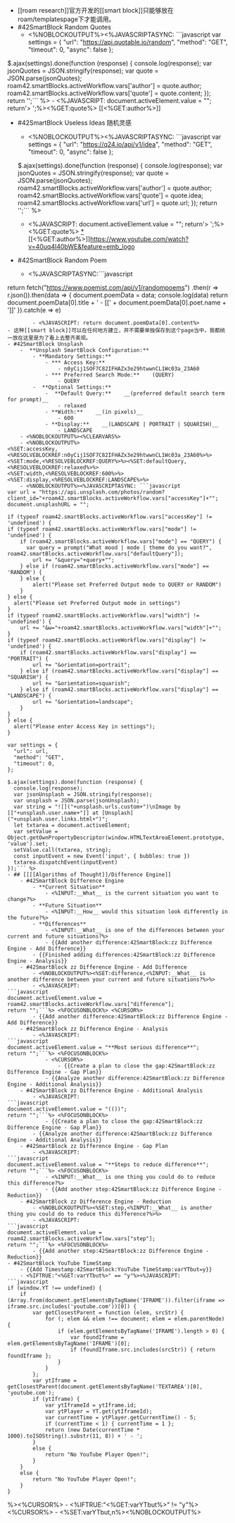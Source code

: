- [[roam research]]官方开发的[[smart block]]只能够放在roam/templatespage下才能调用。
- #42SmartBlock Random Quotes
    - <%NOBLOCKOUTPUT%><%JAVASCRIPTASYNC: ```javascript
var settings = {
  "url": "https://api.quotable.io/random",
  "method": "GET",
  "timeout": 0,
  "async": false
};

$.ajax(settings).done(function (response) {
  console.log(response);
  var jsonQuotes = JSON.stringify(response);
  var quote = JSON.parse(jsonQuotes);
  roam42.smartBlocks.activeWorkflow.vars['author'] = quote.author;
  roam42.smartBlocks.activeWorkflow.vars['quote'] = quote.content;
});
return '';``` %>
    - <%JAVASCRIPT: document.activeElement.value = ""; return'> ';%><%GET:quote%>
[[<%GET:author%>]]
- #42SmartBlock Useless Ideas 随机灵感
    -   <%NOBLOCKOUTPUT%><%JAVASCRIPTASYNC: ```javascript
  var settings = {
    "url": "https://q24.io/api/v1/idea",
    "method": "GET",
    "timeout": 0,
    "async": false
  };
  
  $.ajax(settings).done(function (response) {
    console.log(response);
    var jsonQuotes = JSON.stringify(response);
    var quote = JSON.parse(jsonQuotes);
    roam42.smartBlocks.activeWorkflow.vars['author'] = quote.author;
    roam42.smartBlocks.activeWorkflow.vars['quote'] = quote.idea;
    roam42.smartBlocks.activeWorkflow.vars['url'] = quote.url;
  });
  return '';``` %>
    - <%JAVASCRIPT: document.activeElement.value = ""; return'> ';%><%GET:quote%> [*](<%GET:url%>)
  [[<%GET:author%>]]https://www.youtube.com/watch?v=40uq4I40bWE&feature=emb_logo
- #42SmartBlock Random Poem
    - <%JAVASCRIPTASYNC:```javascript

return fetch("https://www.poemist.com/api/v1/randompoems")
.then(r => r.json()).then(data => {
  document.poemData = data;
  console.log(data)
  return document.poemData[0].title + ' - [[' + document.poemData[0].poet.name + ']]'
}).catch(e => e)
```%>
        - <%JAVASCRIPT: return document.poemData[0].content%>
- 这种[[smart block]]可以在任何地方建立，并不需要单独保存到这个page当中，我都统一放在这里是为了看上去整齐美观。
- #42SmartBlock Unsplash
    -  **Unsplash SmartBlock Configuration:**
        - **Mandatory Settings:**
            - *** Access Key:**
                - n0yCij1SOF7C82IFHAZx3e29htwwnCL1Wc03a_23A60
            - *** Preferred Search Mode:**    (QUERY)
                - QUERY
        -  **Optional Settings:**
            -  **Default Query:**    __(preferred default search term for prompt)__
                - relaxed
            - **Width:**    __(in pixels)__
                - 600
            - **Display:**    __(LANDSCAPE | PORTRAIT | SQUARISH)__
                - LANDSCAPE
    - <%NOBLOCKOUTPUT%><%CLEARVARS%>
    - <%NOBLOCKOUTPUT%>
<%SET:accessKey,<%RESOLVEBLOCKREF:n0yCij1SOF7C82IFHAZx3e29htwwnCL1Wc03a_23A60%>%>
<%SET:mode,<%RESOLVEBLOCKREF:QUERY%>%><%SET:defaultQuery,<%RESOLVEBLOCKREF:relaxed%>%>
<%SET:width,<%RESOLVEBLOCKREF:600%>%>
<%SET:display,<%RESOLVEBLOCKREF:LANDSCAPE%>%>
    - <%NOBLOCKOUTPUT%><%JAVASCRIPTASYNC: ```javascript
var url = "https://api.unsplash.com/photos/random?client_id="+roam42.smartBlocks.activeWorkflow.vars["accessKey"]+"";
document.unsplashURL = "";

if (typeof roam42.smartBlocks.activeWorkflow.vars["accessKey"] != 'undefined') {
if (typeof roam42.smartBlocks.activeWorkflow.vars["mode"] != 'undefined') {	
	if (roam42.smartBlocks.activeWorkflow.vars["mode"] == "QUERY") {
      var query = prompt("What mood | mode | theme do you want?", roam42.smartBlocks.activeWorkflow.vars["defaultQuery"]);	
      	url += "&query="+query+"";
    } else if (roam42.smartBlocks.activeWorkflow.vars["mode"] == 'RANDOM') {
    } else {
  		alert("Please set Preferred Output mode to QUERY or RANDOM")
	}
} else {
  alert("Please set Preferred Output mode in settings")
}
if (typeof roam42.smartBlocks.activeWorkflow.vars["width"] != 'undefined') {
	url += "&w="+roam42.smartBlocks.activeWorkflow.vars["width"]+"";
}
if (typeof roam42.smartBlocks.activeWorkflow.vars["display"] != 'undefined') {
	if (roam42.smartBlocks.activeWorkflow.vars["display"] == "PORTRAIT") {
  		url += "&orientation=portrait";
	} else if (roam42.smartBlocks.activeWorkflow.vars["display"] == "SQUARISH") {
  		url += "&orientation=squarish";
	} else if (roam42.smartBlocks.activeWorkflow.vars["display"] == "LANDSCAPE") {
  		url += "&orientation=landscape";
	} 
}
} else {
  alert("Please enter Access Key in settings");
}

var settings = {
  "url": url,
  "method": "GET",
  "timeout": 0,
};

$.ajax(settings).done(function (response) {
  console.log(response);
  var jsonUnsplash = JSON.stringify(response);
  var unsplash = JSON.parse(jsonUnsplash);
  var string = "![]("+unsplash.urls.custom+")\nImage by [["+unsplash.user.name+"]] at [Unsplash]("+unsplash.user.links.html+")";
  let txtarea = document.activeElement;
  var setValue = Object.getOwnPropertyDescriptor(window.HTMLTextAreaElement.prototype, 'value').set;
  setValue.call(txtarea, string);
  const inputEvent = new Event('input', { bubbles: true })
  txtarea.dispatchEvent(inputEvent)
});``` %>
- ## [[[[Algorithms of Thought]]/Difference Engine]]
    - #42SmartBlock Difference Engine
        - **Current Situation**
            - <%INPUT:__What__ is the current situation you want to change?%>
        - **Future Situation**
            - <%INPUT:__How__ would this situation look differently in the future?%>
        - **Differences**
            - <%INPUT:__What__ is one of the differences between your current and future situations?%>
            - {{Add another difference:42SmartBlock:zz Difference Engine - Add Difference}}
        - {{Finished adding differences:42SmartBlock:zz Difference Engine - Analysis}}
    - #42SmartBlock zz Difference Engine - Add Difference
        - <%NOBLOCKOUTPUT%><%SET:difference,<%INPUT:__What__ is another difference between your current and future situations?%>%>
        - <%JAVASCRIPT:
```javascript
document.activeElement.value = roam42.smartBlocks.activeWorkflow.vars["difference"];
return "";```%> <%FOCUSONBLOCK%> <%CURSOR%>
        - {{Add another difference:42SmartBlock:zz Difference Engine - Add Difference}}
    - #42SmartBlock zz Difference Engine - Analysis
        - <%JAVASCRIPT:
```javascript
document.activeElement.value = "**Most serious difference**";
return "";```%> <%FOCUSONBLOCK%>
            - <%CURSOR%>
                - {{Create a plan to close the gap:42SmartBlock:zz Difference Engine - Gap Plan}}
            - {{Analyze another difference:42SmartBlock:zz Difference Engine - Additional Analysis}}
    - #42SmartBlock zz Difference Engine - Additional Analysis
        - <%JAVASCRIPT:
```javascript
document.activeElement.value = "(())";
return "";```%> <%FOCUSONBLOCK%>
            - {{Create a plan to close the gap:42SmartBlock:zz Difference Engine - Gap Plan}}
        - {{Analyze another difference:42SmartBlock:zz Difference Engine - Additional Analysis}}
    - #42SmartBlock zz Difference Engine - Gap Plan
        - <%JAVASCRIPT:
```javascript
document.activeElement.value = "**Steps to reduce difference**";
return "";```%> <%FOCUSONBLOCK%>
            - <%INPUT:__What__ is one thing you could do to reduce this difference?%>
            - {{Add another step:42SmartBlock:zz Difference Engine - Reduction}}
    - #42SmartBlock zz Difference Engine - Reduction
        - <%NOBLOCKOUTPUT%><%SET:step,<%INPUT:__What__ is another thing you could do to reduce this difference?%>%>
        - <%JAVASCRIPT:
```javascript
document.activeElement.value = roam42.smartBlocks.activeWorkflow.vars["step"];
return "";```%> <%FOCUSONBLOCK%>
        - {{Add another step:42SmartBlock:zz Difference Engine - Reduction}}
- #42SmartBlock YouTube TimeStamp
    - {{Add Timestamp:42SmartBlock:YouTube TimeStamp:varYTbut=y}}
    - <%IFTRUE:"<%GET:varYTbut%>" == "y"%><%JAVASCRIPT:
```javascript
if (window.YT !== undefined) {
    if (Array.from(document.getElementsByTagName('IFRAME')).filter(iframe => iframe.src.includes('youtube.com'))[0]) {
        var getClosestParent = function (elem, srcStr) {
            for (; elem && elem !== document; elem = elem.parentNode) {
                if (elem.getElementsByTagName('IFRAME').length > 0) {
                    var foundIframe = elem.getElementsByTagName('IFRAME')[0];
                    if (foundIframe.src.includes(srcStr)) { return foundIframe };
                }
            }
        };
        var ytIframe = getClosestParent(document.getElementsByTagName('TEXTAREA')[0], 'youtube.com');
        if (ytIframe) {
            var ytIframeId = ytIframe.id;
            var ytPlayer = YT.get(ytIframeId);
            var currentTime = ytPlayer.getCurrentTime() - 5;
            if (currentTime < 1) { currentTime = 1 };
            return (new Date(currentTime * 1000).toISOString().substr(11, 8)) + ' - ';
        }
        else {
            return "No YouTube Player Open!";
        }
    }
    else {
        return "No YouTube Player Open!";
    }
}
```
%><%CURSOR%>
    - <%IFTRUE:"<%GET:varYTbut%>" != "y"%> <%CURSOR%>
    - <%SET:varYTbut,n%><%NOBLOCKOUTPUT%>
